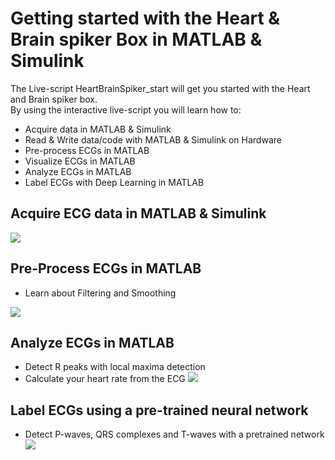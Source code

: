# Getting started with the Heart & Brain spiker Box in MATLAB & Simulink
The Live-script HeartBrainSpiker_start will get you started with the Heart and Brain spiker box.<br/>
By using the interactive live-script you will learn how to:
* Acquire data in MATLAB & Simulink
* Read & Write data/code with MATLAB & Simulink on Hardware
* Pre-process ECGs in MATLAB
* Visualize ECGs in MATLAB
* Analyze ECGs in MATLAB
* Label ECGs with Deep Learning in MATLAB

## Acquire ECG data in MATLAB & Simulink
![](https://user-images.githubusercontent.com/46596129/102797647-4708db80-43b0-11eb-967a-a16e6a4e9d62.PNG)

## Pre-Process ECGs in MATLAB

* Learn about Filtering and Smoothing

![](https://user-images.githubusercontent.com/46596129/102797952-af57bd00-43b0-11eb-9dfc-e231807c2102.PNG)

## Analyze ECGs in MATLAB

* Detect R peaks with local maxima detection
* Calculate your heart rate from the ECG
![](https://user-images.githubusercontent.com/46596129/102797995-c1d1f680-43b0-11eb-8a2d-89dc5af3a27e.PNG)


## Label ECGs using a pre-trained neural network

* Detect P-waves, QRS complexes and T-waves with a pretrained network
![](https://user-images.githubusercontent.com/46596129/102798061-de6e2e80-43b0-11eb-9f84-5c50dfed2a8c.PNG)
